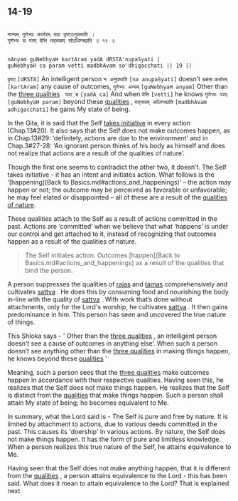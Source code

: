 ## 14-19


```shloka-sa

नान्यम् गुणेभ्यः कर्तारम् यदा दृष्टाऽनुपष्यति ।
गुणेभ्यः च परम् वेत्ति मद्भावम् सोऽधिगच्छति ॥ १९ ॥

```
```shloka-sa-hk

nAnyam guNebhyaH kartAram yadA dRSTA'nupaSyati |
guNebhyaH ca param vetti madbhAvam so'dhigacchati || 19 ||

```
`दृष्टा` `[dRSTA]` An intelligent person `न अनुपष्यति` `[na anupaSyati]` doesn’t see `कर्तारम्` `[kartAram]` any cause of outcomes, `गुणेभ्यः अन्यम्` `[guNebhyaH anyam]` Other than the 
[three qualities](satva_rajas_tamas)
. `यदा च` `[yadA ca]` And when `वेत्ति` `[vetti]` he knows `गुणेभ्यः परम्` `[guNebhyaH param]` beyond these 
[qualities](satva_rajas_tamas)
, `मद्भावम् अधिगच्छति` `[madbhAvam adhigacchati]` he gains My state of being.

<a name='happenings'></a>
In the Gita, it is said that the Self 
[takes initiative](self_initiates_action)
 in every action (Chap.13#20). It also says that the Self does not make outcomes happen, as in Chap.13#29: ‘definitely, actions are due to the environment’ and in Chap.3#27-28: ‘An ignorant person thinks of his body as himself and does not realize that actions are a result of the qualities of nature’. 

Though the first one seems to contradict the other two, it doesn’t. The Self takes initiative - it has an intent and initiates action. What follows is the ‘[happening](Back to Basics.md#actions_and_happenings)’
– the action may happen or not; the outcome may be perceived as favorable or unfavorable; he may feel elated or disappointed – all of these are a result of the 
[qualities of nature](satva_rajas_tamas_effects).

These qualities attach to the Self as a result of actions committed in the past. Actions are ‘committed’ when we believe that what ‘happens’ is under our control and get attached to it, instead of recognizing that outcomes happen as a result of the qualities of nature.



<a name='applnote_194'></a>
> The Self initiates action. Outcomes [happen](Back to Basics.md#actions_and_happenings) as a result of the qualities that bind the person.



A person suppresses the qualities of 
[rajas](rajas)
 and 
[tamas](tamas)
 comprehensively and cultivates 
[sattva](sattva)
. He does this by consuming food and nourishing the body in-line with the quality of 
[sattva](sattva)
. With work that’s done without attachments, only for the Lord's worship, he cultivates 
[sattva](sattva)
. It then gains predominance in him. This person has seen and uncovered the true nature of things. 

This Shloka says - ' Other than the 
[three qualities](satva_rajas_tamas)
, an intelligent person doesn’t see a cause of outcomes in anything else’. When such a person doesn’t see anything other than the 
[three qualities](satva_rajas_tamas)
 in making things happen, he knows beyond these 
[qualities](satva_rajas_tamas)
'

Meaning, such a person sees that the 
[three qualities](satva_rajas_tamas)
 make outcomes happen in accordance with their respective qualities. Having seen this, he realizes that the Self does not make things happen. He realizes that the Self is distinct from the 
[qualities](satva_rajas_tamas)
 that make things happen. Such a person shall attain My state of being; he becomes equivalent to Me. 

In summary, what the Lord said is - The Self is pure and free by nature. It is limited by attachment to actions, due to various deeds committed in the past. This causes its 'doership' in various actions. By nature, the Self does not make things happen. It has the form of pure and limitless knowledge. When a person realizes this true nature of the Self, he attains equivalence to Me.

Having seen that the Self does not make anything happen, that it is different from the 
[qualities](satva_rajas_tamas)
, a person attains equivalence to the Lord - this has been said. What does it mean to attain equivalence to the Lord? That is explained next.


